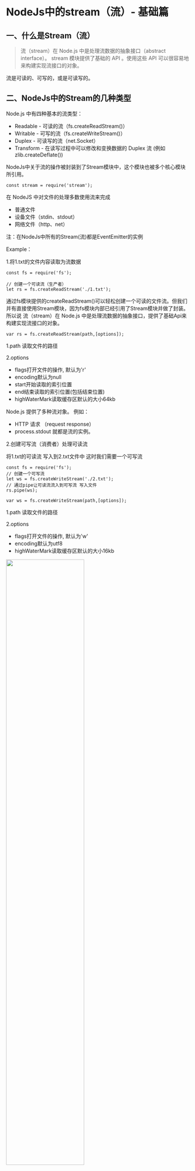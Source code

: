 # NodeJs中的stream（流）- 基础篇

## 一、什么是Stream（流）
> 流（stream）在 Node.js 中是处理流数据的抽象接口（abstract interface）。 stream 模块提供了基础的 API 。使用这些 API 可以很容易地来构建实现流接口的对象。

流是可读的、可写的，或是可读写的。

## 二、NodeJs中的Stream的几种类型
Node.js 中有四种基本的流类型：
- Readable - 可读的流（fs.createReadStream()）
- Writable - 可写的流（fs.createWriteStream()）
- Duplex - 可读写的流（net.Socket）
- Transform - 在读写过程中可以修改和变换数据的 Duplex 流 (例如 zlib.createDeflate())

NodeJs中关于流的操作被封装到了Stream模块中，这个模块也被多个核心模块所引用。
```
const stream = require('stream');
```

在 NodeJS 中对文件的处理多数使用流来完成

- 普通文件
- 设备文件（stdin、stdout）
- 网络文件（http、net）

注：在NodeJs中所有的Stream(流)都是EventEmitter的实例

Example：

1.将1.txt的文件内容读取为流数据
```
const fs = require('fs');

// 创建一个可读流（生产者）
let rs = fs.createReadStream('./1.txt'); 
```
通过fs模块提供的createReadStream()可以轻松创建一个可读的文件流。但我们并有直接使用Stream模块，因为fs模块内部已经引用了Stream模块并做了封装。所以说 流（stream）在 Node.js 中是处理流数据的抽象接口，提供了基础Api来构建实现流接口的对象。


```
var rs = fs.createReadStream(path,[options]);
```
1.path 读取文件的路径

2.options
  - flags打开文件的操作, 默认为'r'
  - encoding默认为null
  - start开始读取的索引位置
  - end结束读取的索引位置(包括结束位置)
  - highWaterMark读取缓存区默认的大小64kb

Node.js 提供了多种流对象。 例如： 
- HTTP 请求 （request response）
- process.stdout 就都是流的实例。

2.创建可写流（消费者）处理可读流

将1.txt的可读流 写入到2.txt文件中 这时我们需要一个可写流

```
const fs = require('fs');
// 创建一个可写流
let ws = fs.createWriteStream('./2.txt');
// 通过pipe让可读流流入到可写流 写入文件
rs.pipe(ws); 
```

```
var ws = fs.createWriteStream(path,[options]);
```
1.path 读取文件的路径

2.options
  - flags打开文件的操作, 默认为'w'
  - encoding默认为utf8
  - highWaterMark读取缓存区默认的大小16kb
  
  <img src="https://github.com/Lwenli1224/Blog_Article/raw/master/images/stream-1.png" width="65%" style="margin:atuo">
  </div>
  <br/>
  
pipe 相当于一个"管道"，数据从上游 pipe 到下游，也就是从一个 readable 流 pipe 到 writable 流。 后面我们再详细介绍pipe。

## 三、为什么应该使用 Stream
当有用户在线看视频，假定我们通过HTTP请求返回给用户视频内容
```
const http = require('http');
const fs = require('fs');

http.createServer((req, res) => {
    fs.readFile(videoPath, (err, data) => {
        res.end(data);
    });
}).listen(8080);
```
但这样有两个明显的问题

1.视频文件需要全部读取完，才能返回给用户，这样等待时间会很长
2.视频文件一次全放入内存中，内存吃不消

用流可以将视频文件一点一点读到内存中，再一点一点返回给用户，读一部分，写一部分。（利用了 HTTP 协议的 Transfer-Encoding: chunked 分段传输特性），用户体验得到优化，同时对内存的开销明显下降

```
const http = require('http');
const fs = require('fs');

http.createServer((req, res) => {
    fs.createReadStream(videoPath).pipe(res);
}).listen(8080);
```

## 四、可读流（Readable）
> 可读流（Readable streams）是对提供数据的源头（source）的抽象。

例如:
- HTTP responses, on the client
- HTTP requests, on the server
- fs read streams
- TCP sockets
- process.stdin

所有的 Readable 都实现了 stream.Readable 类定义的接口。

### 可读流的两种模式（flowing 和 paused）
1.在 flowing 模式下， 可读流自动从系统底层读取数据，并通过 EventEmitter 接口的事件尽快将数据提供给应用。

2.在 paused 模式下，必须显式调用 stream.read()方法来从流中读取数据片段。

所有初始工作模式为paused的Readable流，可以通过下面三种途径切换为flowing模式：
- 监听'data'事件
- 调用stream.resume()方法
- 调用stream.pipe()方法将数据发送到Writable

#### 监听data事件
流切换到流动模式
```
const rs = fs.createReadStream('./1.txt');
rs.on('data', chunk => {
    console.log(chunk);
});
```
